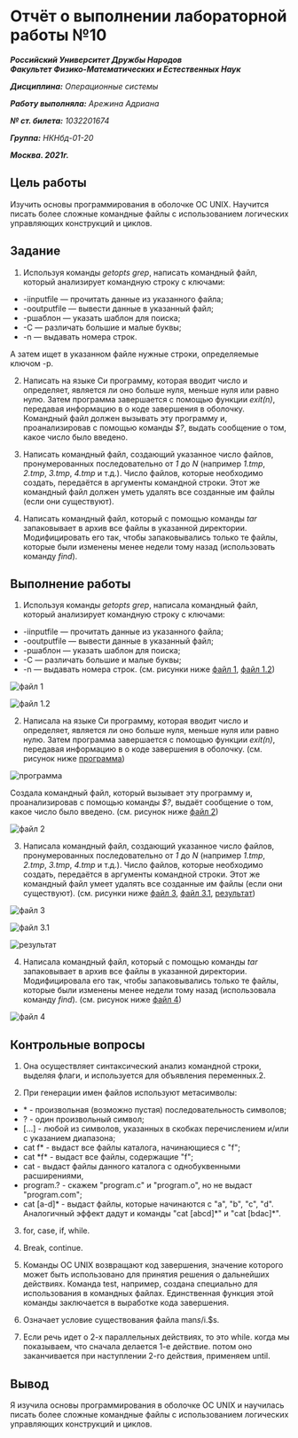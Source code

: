 # Отчёт о выполнении лабораторной работы №10

***Российский Университет Дружбы Народов***  
***Факультет Физико-Математических и Естественных Наук***

***Дисциплина:*** *Операционные системы*

***Работу выполняла:*** *Арежина Адриана*

***№ ст. билета:*** *1032201674*

***Группа:*** *НКНбд-01-20*

***Москва. 2021г.***

## Цель работы

Изучить основы программирования в оболочке ОС UNIX. Научится писать более сложные командные файлы с использованием логических управляющих конструкций и циклов.

## Задание

1. Используя команды *getopts grep*, написать командный файл, который анализирует командную строку с ключами:
- -iinputfile — прочитать данные из указанного файла;
- -ooutputfile — вывести данные в указанный файл;
- -pшаблон — указать шаблон для поиска;
- -C — различать большие и малые буквы;
- -n — выдавать номера строк.

А затем ищет в указанном файле нужные строки, определяемые ключом -p.

2. Написать на языке Си программу, которая вводит число и определяет, является
ли оно больше нуля, меньше нуля или равно нулю. Затем программа завершается
с помощью функции *exit(n)*, передавая информацию в о коде завершения в
оболочку. Командный файл должен вызывать эту программу и, проанализировав
с помощью команды *$?*, выдать сообщение о том, какое число было введено.

3. Написать командный файл, создающий указанное число файлов, пронумерованных последовательно от *1* до *N* (например *1.tmp*, *2.tmp*, *3.tmp*, *4.tmp* и т.д.).
Число файлов, которые необходимо создать, передаётся в аргументы командной
строки. Этот же командный файл должен уметь удалять все созданные им файлы
(если они существуют).

4. Написать командный файл, который с помощью команды *tar* запаковывает в
архив все файлы в указанной директории. Модифицировать его так, чтобы запаковывались только те файлы, которые были изменены менее недели тому назад
(использовать команду *find*).

## Выполнение работы

1. Используя команды *getopts grep*, написала командный файл, который анализирует командную строку с ключами:
- -iinputfile — прочитать данные из указанного файла;
- -ooutputfile — вывести данные в указанный файл;
- -pшаблон — указать шаблон для поиска;
- -C — различать большие и малые буквы;
- -n — выдавать номера строк.
(см. рисунки ниже [файл 1](https://github.com/Adriana-Arezhina/Lab/blob/main/Lab12/pict/1.JPG), [файл 1.2](https://github.com/Adriana-Arezhina/Lab/blob/main/Lab12/pict/1.1.JPG))

![файл 1](https://github.com/Adriana-Arezhina/Lab/blob/main/Lab12/pict/1.JPG)

![файл 1.2](https://github.com/Adriana-Arezhina/Lab/blob/main/Lab12/pict/1.1.JPG)

2. Написала на языке Си программу, которая вводит число и определяет, является
ли оно больше нуля, меньше нуля или равно нулю. Затем программа завершается
с помощью функции *exit(n)*, передавая информацию в о коде завершения в оболочку. (см. рисунок ниже [программа](https://github.com/Adriana-Arezhina/Lab/blob/main/Lab12/pict/2.JPG))

![программа](https://github.com/Adriana-Arezhina/Lab/blob/main/Lab12/pict/2.JPG)

Создала командный файл, который вызывает эту программу и, проанализировав
с помощью команды *$?*, выдаёт сообщение о том, какое число было введено. (см. рисунок ниже [файл 2](https://github.com/Adriana-Arezhina/Lab/blob/main/Lab12/pict/2.1.JPG))

![файл 2](https://github.com/Adriana-Arezhina/Lab/blob/main/Lab12/pict/2.1.JPG)

3. Написала командный файл, создающий указанное число файлов, пронумерованных последовательно от *1* до *N* (например *1.tmp*, *2.tmp*, *3.tmp*, *4.tmp* и т.д.).
Число файлов, которые необходимо создать, передаётся в аргументы командной
строки. Этот же командный файл умеет удалять все созданные им файлы (если они существуют). (см. рисунки ниже [файл 3](https://github.com/Adriana-Arezhina/Lab/blob/main/Lab12/pict/3.JPG), [файл 3.1](https://github.com/Adriana-Arezhina/Lab/blob/main/Lab12/pict/3.1.JPG), [результат](https://github.com/Adriana-Arezhina/Lab/blob/main/Lab12/pict/3.2.JPG))

![файл 3](https://github.com/Adriana-Arezhina/Lab/blob/main/Lab12/pict/3.JPG)

![файл 3.1](https://github.com/Adriana-Arezhina/Lab/blob/main/Lab12/pict/3.1.JPG)

![результат](https://github.com/Adriana-Arezhina/Lab/blob/main/Lab12/pict/3.2.JPG)

4. Написала командный файл, который с помощью команды *tar* запаковывает в
архив все файлы в указанной директории. Модифицировала его так, чтобы запаковывались только те файлы, которые были изменены менее недели тому назад
(использовала команду *find*). (см. рисунок ниже [файл 4](https://github.com/Adriana-Arezhina/Lab/blob/main/Lab12/pict/4.JPG))

![файл 4](https://github.com/Adriana-Arezhina/Lab/blob/main/Lab12/pict/4.JPG)

## Контрольные вопросы

1. Она осуществляет синтаксический анализ командной строки, выделяя флаги, и
используется для объявления переменных.2. 

2. При генерации имен файлов используют метасимволы:
- \* - произвольная (возможно пустая) последовательность символов;
- ? - один произвольный символ;
- [...] - любой из символов, указанных в скобках перечислением и/или с
указанием диапазона;
- cat f* - выдаст все файлы каталога, начинающиеся с "f";
- cat \*f* - выдаст все файлы, содержащие "f";
- cat - выдаст файлы данного каталога с однобуквенными расширениями,
- program.? - скажем "program.c" и "program.o", но не выдаст "program.com";
- cat [a-d]* - выдаст файлы, которые начинаются с "a", "b", "c", "d".
Аналогичный эффект дадут и команды "cat [abcd]\*" и "cat [bdac]*".

3. for, case, if, while.

4. Break, continue.

5. Команды ОС UNIX возвращают код завершения, значение которого может
быть использовано для принятия решения о дальнейших действиях. Команда
test, например, создана специально для использования в командных файлах.
Единственная функция этой команды заключается в выработке кода
завершения.

6. Означает условие существования файла man$s/$i.$s.

7. Если речь идет о 2-х параллельных действиях, то это while. когда мы
показываем, что сначала делается 1-е действие. потом оно заканчивается при
наступлении 2-го действия, применяем until.

## Вывод

Я изучила основы программирования в оболочке ОС UNIX и научилась писать более сложные командные файлы с использованием логических управляющих конструкций и циклов.